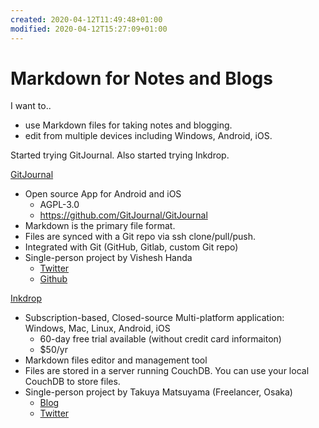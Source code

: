 ```yaml
---
created: 2020-04-12T11:49:48+01:00
modified: 2020-04-12T15:27:09+01:00
---
```


# Markdown for Notes and Blogs

I want to..

- use Markdown files for taking notes and blogging.
- edit from multiple devices including Windows, Android, iOS.

Started trying GitJournal. Also started trying Inkdrop.

[GitJournal](https://gitjournal.io/)

- Open source App for Android and iOS
  - AGPL-3.0
  - https://github.com/GitJournal/GitJournal
- Markdown is the primary file format.
- Files are synced with a Git repo via ssh clone/pull/push.
- Integrated with Git (GitHub, Gitlab, custom Git repo)
- Single-person project by Vishesh Handa
  - [Twitter](https://twitter.com/visheshhanda)
  - [Github](https://github.com/vHanda)

[Inkdrop](https://www.inkdrop.app/)

- Subscription-based, Closed-source Multi-platform application: Windows, Mac, Linux, Android, iOS
  - 60-day free trial available (without credit card informaiton)
  - $50/yr
- Markdown files editor and management tool
- Files are stored in a server running CouchDB. You can use your local CouchDB to store files.
- Single-person project by Takuya Matsuyama (Freelancer, Osaka)
  - [Blog](https://blog.inkdrop.info/)
  - [Twitter](https://twitter.com/inkdrop_app)
